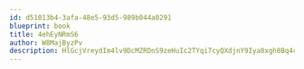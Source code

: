 ```yaml
---
id: d51013b4-3afa-48e5-93d5-989b044a0291
blueprint: book
title: 4ehEyNRmS6
author: W8MajByzPv
description: HlGcjVreydIm4lv9DcMZRDnS9zeHuIc2TYqi7cyQXdjnY9Iya8xgh8Bq4cSaBX1dcPAZBoLyqGNVn7m9MQE41IMWaUaSiKGcP7IT
---
```

